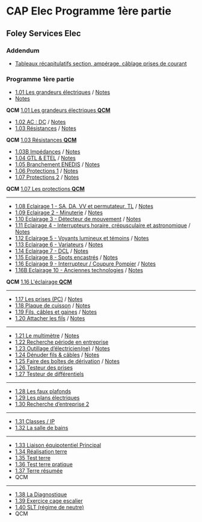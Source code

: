# CAP Elec Programme 1ère partie
## Foley Services Elec

### Addendum

- [Tableaux récapitulatifs section, ampérage, câblage prises de courant](./CAP_Elec_Tableaux_Recapitulatifs.md)

### Programme 1ère partie

- [1.01 Les grandeurs électriques](https://youtu.be/BNpGLPDqrYg) / [Notes](./CAP_Elec_1_01.md)
- [Notes](https://github.com/guywiz/CAP-Elec-Sean-Foley/blob/main/CAP%20Elec_1_01.md)

**QCM** [1.01 Les grandeurs électriques **QCM**](./QCMs/1_01_QCM.md)

- [1.02 AC : DC](https://youtu.be/ZubeDL4bBZ0) / [Notes](CAP_Elec_1_02.md)
- [1.03 Résistances](https://youtu.be/ngCHGVHVL3k) / [Notes](CAP_Elec_1_03.md)

**QCM** [1.03 Résistances **QCM**](./QCMs/1_03_QCM.md)

- [1.03B Impédances](https://youtu.be/2CV95VA8dQQ) / [Notes](CAP_Elec_1_03B.md)
- [1.04 GTL & ETEL](https://youtu.be/xuFOlUG-MCU) / [Notes](CAP_Elec_1_04.md)
- [1.05 Branchement ENEDIS](https://youtu.be/5sb8Nx8I8fk) / [Notes](CAP_Elec_1_05.md)
- [1.06 Protections 1](https://youtu.be/NFdUS3kmSCI) / [Notes](CAP_Elec_1_06.md)
- [1.07 Protections 2](https://youtu.be/JUcMXK3wq50) / [Notes](CAP_Elec_1_07.md)

**QCM** [1.07 Les protections **QCM**](./QCMs/1_07_QCM.md)

---

- [1.08 Eclairage 1 - SA, DA, VV et permutateur, TL](https://youtu.be/CJScY8vPzTY) / [Notes](CAP_Elec_1_08.md)
- [1.09 Eclairage 2 - Minuterie](https://youtu.be/HF4ajbxFd2o) / [Notes](CAP_Elec_1_09.md)
- [1.10 Eclairage 3 - Détecteur de mouvement](https://youtu.be/4gUAQGN9zc8) / [Notes](CAP_Elec_1_10.md)
- [1.11 Eclairage 4 - Interrupteurs horaire, crépusculaire et astronomique](https://youtu.be/Tcn99FxoUyU) / [Notes](CAP_Elec_1_11.md)
- [1.12 Eclairage 5 - Voyants lumineux et témoins](https://youtu.be/MtHUoRPuUdQ) / [Notes](CAP_Elec_1_12.md)
- [1.13 Eclairage 6 - Variateurs](https://youtu.be/dws48fPJQ7I) / [Notes](CAP_Elec_1_13.md)
- [1.14 Eclairage 7 - DCL](https://youtu.be/3oMIf79VHwU) / [Notes](CAP_Elec_1_14.md)
- [1.15 Eclairage 8 - Spots encastrés](https://youtu.be/hgDzZm1hEZg) / [Notes](CAP_Elec_1_15.md)
- [1.16 Eclairage 9 - Interrupteur / Coupure Pompier](https://youtu.be/TU4D8IpbF-Y) / [Notes](CAP_Elec_1_16.md)
- [1.16B Eclairage 10 - Anciennes technologies](https://youtu.be/gmlp44cK7Yk) / [Notes](CAP_Elec_1_16B.md)

**QCM** [1.16 L'éclairage **QCM**](./QCMs/1_16_QCM.md)

---

- [1.17 Les prises (PC)](https://youtu.be/M5BVPGbeiAw) / [Notes](CAP_Elec_1_17.md)
- [1.18 Plaque de cuisson](https://youtu.be/VizrZvFazS4) / [Notes](CAP_Elec_1_18.md)
- [1.19 Fils, câbles et gaines](https://youtu.be/7zpijlxw8Jw) / [Notes](CAP_Elec_1_19.md)
- [1.20 Attacher les fils](https://youtu.be/qQ7J0bxueS0) / [Notes](CAP_Elec_1_20.md)

---

- [1.21 Le multimètre](https://youtu.be/A37xp-oW7IQ) / [Notes](CAP_Elec_1_21.md)
- [1.22 Recherche période en entreprise](https://youtu.be/b9D4YOapaas)
- [1.23 Outillage d’électricien(ne)](https://youtu.be/Uoy_TMYy3Yw) / [Notes](CAP_Elec_1_23.md)
- [1.24 Dénuder fils & câbles](https://youtu.be/eELPhmZnZrU) / [Notes](CAP_Elec_1_24.md)
- [1.25 Faire des boîtes de dérivation](https://youtu.be/6ADzZg6S6-4) / [Notes](CAP_Elec_1_25.md)
- [1.26 Testeur des prises](https://youtu.be/UkJkzR5oeZg)
- [1.27 Testeur de différentiels](https://youtu.be/9i7WhVqjMvo)

---

- [1.28 Les faux plafonds](https://youtu.be/7TmmokNonGY)
- [1.29 Les plans électriques](https://youtu.be/18_gyriwtQ4)
- [1.30 Recherche d’entreprise 2](https://youtu.be/uPxI4AQ0yn8)

---

- [1.31 Classes / IP](https://youtu.be/CYTlxeuK7Bc)
- [1.32 La salle de bains](https://youtu.be/6hM56Hh6bjE)

---

- [1.33 Liaison équipotentiel Principal](https://youtu.be/n4e2tvvMp3g)
- [1.34 Réalisation terre](https://youtu.be/XEFzNvb5wEM)
- [1.35 Test terre](https://youtu.be/6RQQ4GZxY0w)
- [1.36 Test terre pratique](https://youtu.be/umzNrkhozAs)
- [1.37 Terre résumée](https://youtu.be/0INst5_C6Ks)
- QCM

---

- [1.38 La Diagnostique](https://youtu.be/rxcyqBwmhUQ)
- [1.39 Exercice cage escalier](https://youtu.be/_1x-YoNrlTU)
- [1.40 SLT (régime de neutre)](https://youtu.be/y-40KXzLjjk)
- QCM

